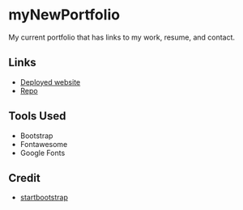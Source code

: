 # myNewPortfolio
My current portfolio that has links to my work, resume, and contact.

## Links
- [Deployed website](https://justinkvang.github.io/myNewPortfolio/)
- [Repo](https://github.com/justinkvang/myNewPortfolio)

## Tools Used
- Bootstrap
- Fontawesome
- Google Fonts

## Credit
- [startbootstrap](https://startbootstrap.com/theme/freelancer)